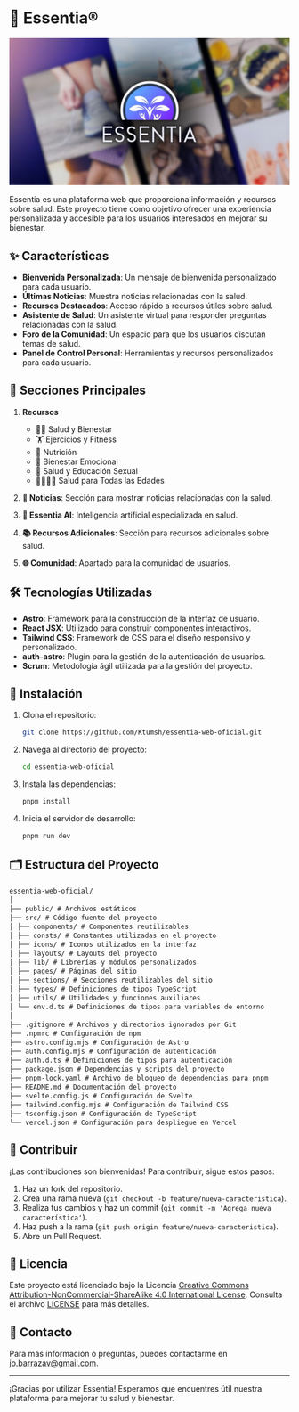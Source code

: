 # 🌟 Essentia®
![Essentia Logo](./public/essentia-1200x630.jpg)

Essentia es una plataforma web que proporciona información y recursos sobre salud. Este proyecto tiene como objetivo ofrecer una experiencia personalizada y accesible para los usuarios interesados en mejorar su bienestar.

## ✨ Características

- **Bienvenida Personalizada**: Un mensaje de bienvenida personalizado para cada usuario.
- **Últimas Noticias**: Muestra noticias relacionadas con la salud.
- **Recursos Destacados**: Acceso rápido a recursos útiles sobre salud.
- **Asistente de Salud**: Un asistente virtual para responder preguntas relacionadas con la salud.
- **Foro de la Comunidad**: Un espacio para que los usuarios discutan temas de salud.
- **Panel de Control Personal**: Herramientas y recursos personalizados para cada usuario.

## 📂 Secciones Principales

1. **Recursos**
   - 🧘‍♀️ Salud y Bienestar
   - 🏋️ Ejercicios y Fitness
   - 🍎 Nutrición
   - 🧠 Bienestar Emocional
   - 👫 Salud y Educación Sexual
   - 👨‍👩‍👧‍👦 Salud para Todas las Edades

2. **📰 Noticias**: Sección para mostrar noticias relacionadas con la salud.

3. **🤖 Essentia AI**: Inteligencia artificial especializada en salud.

4. **📚 Recursos Adicionales**: Sección para recursos adicionales sobre salud.

5. **🌐 Comunidad**: Apartado para la comunidad de usuarios.

## 🛠️ Tecnologías Utilizadas

- **Astro**: Framework para la construcción de la interfaz de usuario.
- **React JSX**: Utilizado para construir componentes interactivos.
- **Tailwind CSS**: Framework de CSS para el diseño responsivo y personalizado.
- **auth-astro**: Plugin para la gestión de la autenticación de usuarios.
- **Scrum**: Metodología ágil utilizada para la gestión del proyecto.

## 🚀 Instalación

1. Clona el repositorio:
    ```bash
    git clone https://github.com/Ktumsh/essentia-web-oficial.git
    ```

2. Navega al directorio del proyecto:
    ```bash
    cd essentia-web-oficial
    ```

3. Instala las dependencias:
    ```bash
    pnpm install
    ```

4. Inicia el servidor de desarrollo:
    ```bash
    pnpm run dev
    ```

## 🗂️ Estructura del Proyecto

```text
essentia-web-oficial/
│
├── public/ # Archivos estáticos
├── src/ # Código fuente del proyecto
│ ├── components/ # Componentes reutilizables
│ ├── consts/ # Constantes utilizadas en el proyecto
│ ├── icons/ # Iconos utilizados en la interfaz
│ ├── layouts/ # Layouts del proyecto
│ ├── lib/ # Librerías y módulos personalizados
│ ├── pages/ # Páginas del sitio
│ ├── sections/ # Secciones reutilizables del sitio
│ ├── types/ # Definiciones de tipos TypeScript
│ ├── utils/ # Utilidades y funciones auxiliares
│ └── env.d.ts # Definiciones de tipos para variables de entorno
│
├── .gitignore # Archivos y directorios ignorados por Git
├── .npmrc # Configuración de npm
├── astro.config.mjs # Configuración de Astro
├── auth.config.mjs # Configuración de autenticación
├── auth.d.ts # Definiciones de tipos para autenticación
├── package.json # Dependencias y scripts del proyecto
├── pnpm-lock.yaml # Archivo de bloqueo de dependencias para pnpm
├── README.md # Documentación del proyecto
├── svelte.config.js # Configuración de Svelte
├── tailwind.config.mjs # Configuración de Tailwind CSS
├── tsconfig.json # Configuración de TypeScript
└── vercel.json # Configuración para despliegue en Vercel
```

## 🤝 Contribuir

¡Las contribuciones son bienvenidas! Para contribuir, sigue estos pasos:

1. Haz un fork del repositorio.
2. Crea una rama nueva (`git checkout -b feature/nueva-caracteristica`).
3. Realiza tus cambios y haz un commit (`git commit -m 'Agrega nueva característica'`).
4. Haz push a la rama (`git push origin feature/nueva-caracteristica`).
5. Abre un Pull Request.

## 📄 Licencia

Este proyecto está licenciado bajo la Licencia [Creative Commons Attribution-NonCommercial-ShareAlike 4.0 International License](http://creativecommons.org/licenses/by-nc-sa/4.0/). Consulta el archivo [LICENSE](LICENSE.md) para más detalles.

## 📧 Contacto

Para más información o preguntas, puedes contactarme en [jo.barrazav@gmail.com](mailto:jo.barrazav@gmail.com).

---

¡Gracias por utilizar Essentia! Esperamos que encuentres útil nuestra plataforma para mejorar tu salud y bienestar.
